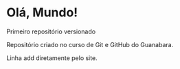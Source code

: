 # Olá, Mundo!
 Primeiro repositório versionado

 Repositório criado no curso de Git e GitHub do Guanabara.

Linha add diretamente pelo site.
